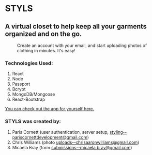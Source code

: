 # STYLS

## A virtual closet to help keep all your garments organized and on the go.
<dd>Create an account with your email, and start uploading photos of clothing in minutes. It's easy! </dd>

### Technologies Used:  
1. React
2. Node
3. Passport
4. Bcrypt
5. MongoDB/Mongoose
6. React-Bootstrap

[You can check out the app for yourself here. ](https://styls.herokuapp.com/)

### STYLS was created by: 
1. Paris Cornett (user authentication, server setup, styling--pariscornettdevelopment@gmail.com)
2. Chris Williams (photo uploads--chrisaaronwilliams@gmail.com) 
3. Micaela Bray (form submissions--micaela.bray@gmail.com)


